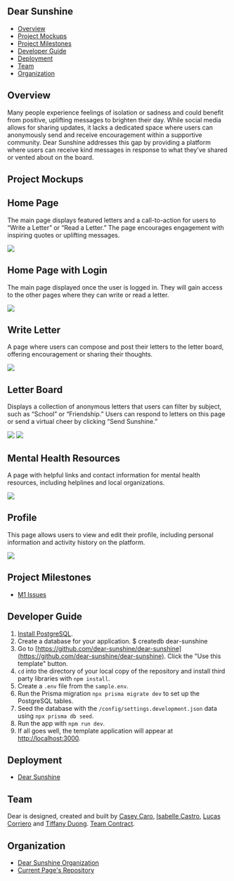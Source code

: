 ## Dear Sunshine
* [Overview](#overview)
* [Project Mockups](#project-mockups)
* [Project Milestones](#project-milestones)
* [Developer Guide](#developer-guide)
* [Deployment](#deployment)
* [Team](#team)
* [Organization](#organization)

## Overview

Many people experience feelings of isolation or sadness and could benefit from positive, uplifting messages to brighten their day. While social media allows for sharing updates, it lacks a dedicated space where users can anonymously send and receive encouragement within a supportive community. Dear Sunshine addresses this gap by providing a platform where users can receive kind messages in response to what they've shared or vented about on the board.

## Project Mockups
<div class="container">
  <div class="content">
    <h2>Home Page</h2>
    <p>The main page displays featured letters and a call-to-action for users to “Write a Letter” or “Read a Letter.” The page encourages engagement with inspiring quotes or uplifting messages.</p>
    <img src="./home-page.jpg">
  </div>
</div>

<!-- <div class="container">
  <div class="content">
    <h2>Sign Up/Sign In</h2>
  </div>
</div>

<div class="container">
  <div class="content">
    <h2>Sign Out</h2>
  </div>
</div> -->

<div class="container">
  <div class="content">
    <h2>Home Page with Login</h2>
    <p>The main page displayed once the user is logged in. They will gain access to the other pages where they can write or read a letter.</p>
    <img src="./home-page-2.jpg">
  </div>
</div>

<div class="container">
  <div class="content">
    <h2>Write Letter</h2>
    <p>A page where users can compose and post their letters to the letter board, offering encouragement or sharing their thoughts.</p>
    <img src="./write-letter.jpg">
  </div>
</div>

<div class="container">
  <div class="content">
    <h2>Letter Board</h2>
    <p>Displays a collection of anonymous letters that users can filter by subject, such as “School” or “Friendship.” Users can respond to letters on this page or send a virtual cheer by clicking “Send Sunshine.”</p>
    <img src="./letter-board-1.jpg">
    <img src="./letter-board-2.jpg">
  </div>
</div>

<div class="container">
  <div class="content">
    <h2>Mental Health Resources</h2>
    <p>A page with helpful links and contact information for mental health resources, including helplines and local organizations.</p>
    <img src="./mental-health.jpg">
  </div>
</div>

<div class="container">
  <div class="content">
    <h2>Profile</h2>
    <p>This page allows users to view and edit their profile, including personal information and activity history on the platform.</p>
    <img src="./profile.jpg">
  </div>
</div>

## Project Milestones
* [M1 Issues](https://github.com/orgs/dear-sunshine/projects/3)

## Developer Guide
1. [Install PostgreSQL](https://www.postgresql.org/download/).
2. Create a database for your application. $ createdb dear-sunshine
3. Go to [https://github.com/dear-sunshine/dear-sunshine](https://github.com/dear-sunshine/dear-sunshine). Click the "Use this template" button.
4. `cd` into the directory of your local copy of the repository and install third party libraries with `npm install`.
5. Create a `.env` file from the `sample.env`.
6. Run the Prisma migration `npx prisma migrate dev` to set up the PostgreSQL tables.
7. Seed the database with the `/config/settings.development.json` data using `npx prisma db seed`.
8. Run the app with `npm run dev`.
9. If all goes well, the template application will appear at [http://localhost:3000](http://localhost:3000).
    
## Deployment
* [Dear Sunshine](https://dearsunshine.vercel.app/)

## Team
Dear is designed, created and built by [Casey Caro](https://kmiks.github.io/), [Isabelle Castro](https://icastro808.github.io/), [Lucas Corriero](https://lucascorriero.github.io/) and [Tiffany Duong](https://tiffanyduong1.github.io/).
[Team Contract](https://docs.google.com/document/d/18n-m7_Bmxgu_4VKnOa8Fqvjzj1smqy1n0AgkDyvxk6c/edit?tab=t.0).

## Organization
* [Dear Sunshine Organization](https://github.com/dear-sunshine)
* [Current Page's Repository](https://github.com/dear-sunshine/dear-sunshine.github.io/tree/main)
